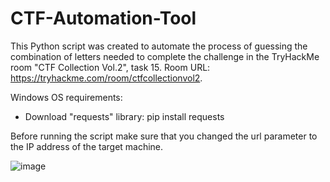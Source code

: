 # CTF-Automation-Tool

This Python script was created to automate the process of guessing the combination of letters needed to complete the challenge in the TryHackMe room "CTF Collection Vol.2", task 15. 
Room URL: https://tryhackme.com/room/ctfcollectionvol2.

Windows OS requirements:
- Download "requests" library: pip install requests

Before running the script make sure that you changed the url parameter to the IP address of the target machine.

![image](https://user-images.githubusercontent.com/85469488/206808783-41cc4a86-fad7-40e4-a2e8-58c443be17df.png)
